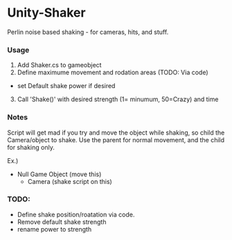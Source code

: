 # Unity-Shaker
Perlin noise based shaking - for cameras, hits, and stuff.

### Usage
1. Add Shaker.cs to gameobject
2. Define maximume movement and rodation areas (TODO: Via code)
  * set Default shake power if desired
3. Call 'Shake()' with desired strength (1= minumum, 50=Crazy) and time

### Notes
Script will get mad if you try and move the object while shaking, so child the Camera/object to shake.
Use the parent for normal movement, and the child for shaking only.

Ex.)
* Null Game Object  (move this)
  * Camera          (shake script on this)
  
### TODO:
* Define shake position/roatation via code.
* Remove default shake strength
* rename power to strength
